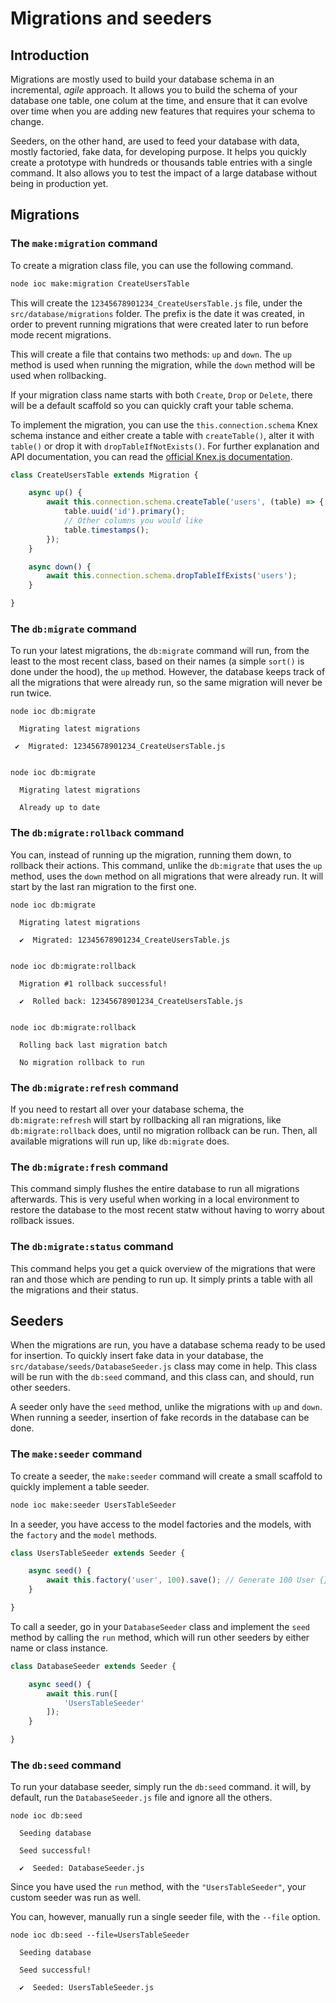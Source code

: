 # Migrations and seeders

## Introduction

Migrations are mostly used to build your database schema in an incremental, _agile_ approach. It allows you to build the schema of your database one table, one colum at the time, and ensure that it can evolve over time when you are adding new features that requires your schema to change.

Seeders, on the other hand, are used to feed your database with data, mostly factoried, fake data, for developing purpose. It helps you quickly create a prototype with hundreds or thousands table entries with a single command. It also allows you to test the impact of a large database without being in production yet.


## Migrations

### The `make:migration` command

To create a migration class file, you can use the following command.

```bash
node ioc make:migration CreateUsersTable
```

This will create the `12345678901234_CreateUsersTable.js` file, under the `src/database/migrations` folder.
The prefix is the date it was created, in order to prevent running migrations that were created later to run before mode recent migrations.

This will create a file that contains two methods: `up` and `down`. The `up` method is used when running the migration, while the `down` method will be used when rollbacking.

If your migration class name starts with both `Create`, `Drop` or `Delete`, there will be a default scaffold so you can quickly craft your table schema.

To implement the migration, you can use the `this.connection.schema` Knex schema instance and either create a table with `createTable()`, alter it with `table()` or drop it with `dropTableIfNotExists()`.
For further explanation and API documentation, you can read the [official Knex.js documentation](http://knexjs.org/#Schema).

```javascript
class CreateUsersTable extends Migration {

    async up() {
        await this.connection.schema.createTable('users', (table) => {
            table.uuid('id').primary();
            // Other columns you would like
            table.timestamps();
        });
    }

    async down() {
        await this.connection.schema.dropTableIfExists('users');
    }

}
```



### The `db:migrate` command

To run your latest migrations, the `db:migrate` command will run, from the least to the most recent class, based on their names (a simple `sort()` is done under the hood), the `up` method.
However, the database keeps track of all the migrations that were already run, so the same migration will never be run twice.

```
node ioc db:migrate

  Migrating latest migrations

 ✔  Migrated: 12345678901234_CreateUsersTable.js


node ioc db:migrate

  Migrating latest migrations

  Already up to date
```



### The `db:migrate:rollback` command

You can, instead of running up the migration, running them down, to rollback their actions. This command, unlike the `db:migrate` that uses the `up` method, uses the `down` method on all migrations that were already run. It will start by the last ran migration to the first one.

```
node ioc db:migrate

  Migrating latest migrations

  ✔  Migrated: 12345678901234_CreateUsersTable.js


node ioc db:migrate:rollback

  Migration #1 rollback successful!

  ✔  Rolled back: 12345678901234_CreateUsersTable.js


node ioc db:migrate:rollback

  Rolling back last migration batch

  No migration rollback to run
```



### The `db:migrate:refresh` command

If you need to restart all over your database schema, the `db:migrate:refresh` will start by rollbacking all ran migrations, like `db:migrate:rollback` does, until no migration rollback can be run. Then, all available migrations will run up, like `db:migrate` does.



### The `db:migrate:fresh` command

This command simply flushes the entire database to run all migrations afterwards. This is very useful when working in a local environment to restore the database to the most recent statw without having to worry about rollback issues.



### The `db:migrate:status` command

This command helps you get a quick overview of the migrations that were ran and those which are pending to run up. It simply prints a table with all the migrations and their status.



## Seeders

When the migrations are run, you have a database schema ready to be used for insertion. To quickly insert fake data in your database, the `src/database/seeds/DatabaseSeeder.js` class may come in help.
This class will be run with the `db:seed` command, and this class can, and should, run other seeders.

A seeder only have the `seed` method, unlike the migrations with `up` and `down`. When running a seeder, insertion of fake records in the database can be done.



### The `make:seeder` command

To create a seeder, the `make:seeder` command will create a small scaffold to quickly implement a table seeder.

```bash
node ioc make:seeder UsersTableSeeder
```

In a seeder, you have access to the model factories and the models, with the `factory` and the `model` methods.

```javascript
class UsersTableSeeder extends Seeder {

    async seed() {
        await this.factory('user', 100).save(); // Generate 100 User {} in a Collection {}, then save it in the database
    }

}
```

To call a seeder, go in your `DatabaseSeeder` class and implement the `seed` method by calling the `run` method, which will run other seeders by either name or class instance.

```javascript
class DatabaseSeeder extends Seeder {

    async seed() {
        await this.run([
            'UsersTableSeeder'
        ]);
    }

}
```



### The `db:seed` command

To run your database seeder, simply run the `db:seed` command. it will, by default, run the `DatabaseSeeder.js` file and ignore all the others.

```
node ioc db:seed

  Seeding database

  Seed successful!

  ✔  Seeded: DatabaseSeeder.js
```

Since you have used the `run` method, with the `"UsersTableSeeder"`, your custom seeder was run as well.


You can, however, manually run a single seeder file, with the `--file` option.


```
node ioc db:seed --file=UsersTableSeeder

  Seeding database

  Seed successful!

  ✔  Seeded: UsersTableSeeder.js
```
